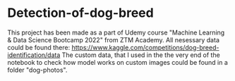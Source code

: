 # Detection-of-dog-breed
This project has been made as a part of Udemy course "Machine Learning & Data Science Bootcamp 2022" from ZTM Academy.
All nesessary data could be found there: https://www.kaggle.com/competitions/dog-breed-identification/data
The custom data, that I used in the the very end of the notebook to check how model works on custom images could be found in a folder "dog-photos".
